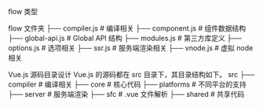 flow 类型

flow 文件夹
├── compiler.js # 编译相关
├── component.js # 组件数据结构
├── global-api.js # Global API 结构
├── modules.js # 第三方库定义
├── options.js # 选项相关
├── ssr.js # 服务端渲染相关
├── vnode.js # 虚拟 node 相关

Vue.js 源码目录设计
Vue.js 的源码都在 src 目录下，其目录结构如下。
src
├── compiler # 编译相关 
├── core # 核心代码 
├── platforms # 不同平台的支持
├── server # 服务端渲染
├── sfc # .vue 文件解析
├── shared # 共享代码